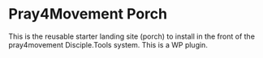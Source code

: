 # Pray4Movement Porch

This is the reusable starter landing site (porch) to install in the front of the pray4movement Disciple.Tools system. This is a WP plugin.

